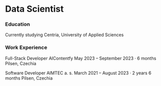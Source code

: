 # Data Scientist

### Education
Currently studying Centria, University of Applied Sciences

### Work Experience
Full-Stack Developer
AIContentfy
May 2023 – September 2023 · 6 months
Pilsen, Czechia

Software Developer
AIMTEC a. s.
March 2021 – August 2023 · 2 years 6 months
Pilsen, Czechia
